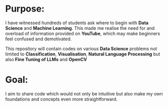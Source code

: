 # Purpose: 

I have witnessed hundreds of students ask where to begin with **Data Science** and **Machine Learning**. This made me realise the need for and overload of information provided on **YouTube**, which may make beginners feel confused and demotivated. 

This repository will contain codes on various **Data Science** problems not limited to **Classification**, **Visualisation**, **Natural Language Processing** but also **Fine Tuning of LLMs** and **OpenCV**

# Goal:

I aim to share code which would not only be intuitive but also make my own foundations and concepts even more straightforward.

